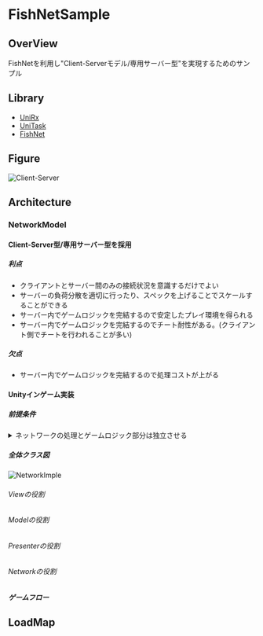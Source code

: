 # FishNetSample

## OverView

FishNetを利用し"Client-Serverモデル/専用サーバー型"を実現するためのサンプル

## Library

- [UniRx](https://github.com/neuecc/UniRx)
- [UniTask](https://github.com/Cysharp/UniTask)
- [FishNet](https://github.com/FirstGearGames/FishNet)
## Figure
![Client-Server](https://user-images.githubusercontent.com/60887155/189012203-ecee4a32-1ab0-4b19-9aa6-85a484d51032.png)

## Architecture

### NetworkModel
#### Client-Server型/専用サーバー型を採用
##### 利点
- クライアントとサーバー間のみの接続状況を意識するだけでよい
- サーバーの負荷分散を適切に行ったり、スペックを上げることでスケールすることができる
- サーバー内でゲームロジックを完結するので安定したプレイ環境を得られる
- サーバー内でゲームロジックを完結するのでチート耐性がある。(クライアント側でチートを行われることが多い)

##### 欠点
- サーバー内でゲームロジックを完結するので処理コストが上がる

#### Unityインゲーム実装
##### 前提条件
<details>
<summary>ネットワークの処理とゲームロジック部分は独立させる</summary>
  <ul>
    <li> ネットワークライブラリのアップデート、差し替え、修正が容易になる</li>
    <li>ロジック、ネットワーク、クライアントでそれぞれのバグ修正、機能追加が容易になる</li>
    <li>作業分担の切り分けが容易になる</li>
  </ul>
</details>

##### 全体クラス図

![NetworkImple](https://user-images.githubusercontent.com/60887155/189012791-4cf8239a-7306-4d82-ac20-48b1c8e7471a.png)

###### Viewの役割
###### Modelの役割
###### Presenterの役割
###### Networkの役割

##### ゲームフロー

## LoadMap
